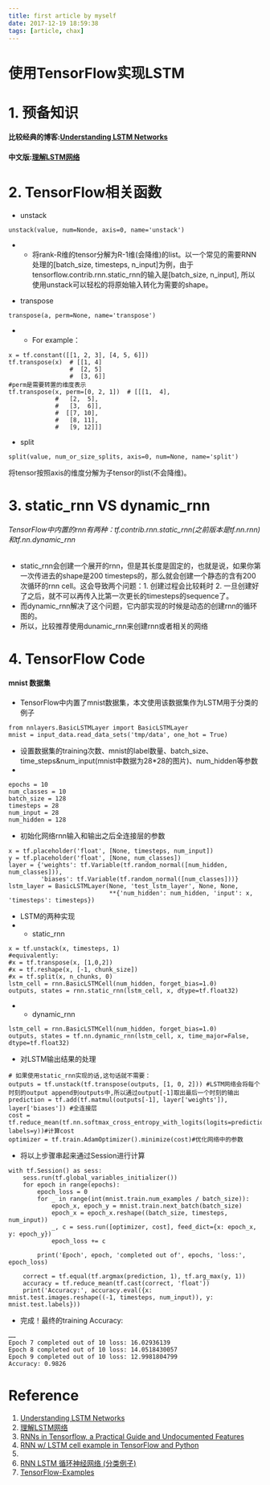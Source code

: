 ```yaml
---
title: first article by myself
date: 2017-12-19 18:59:38
tags: [article, chax]
---
```


# 使用TensorFlow实现LSTM
# 1. 预备知识
#### 比较经典的博客:[Understanding LSTM Networks](http://colah.github.io/posts/2015-08-Understanding-LSTMs/)
#### 中文版:[理解LSTM网络](http://www.jeyzhang.com/understanding-lstm-network.html)
# 2. TensorFlow相关函数
- unstack
```
unstack(value, num=Nonde, axis=0, name='unstack')
```
- - 将rank-R维的tensor分解为R-1维(会降维)的list。以一个常见的需要RNN处理的[batch_size, timesteps, n_input]为例，由于tensorflow.contrib.rnn.static_rnn的输入是[batch_size, n_input], 所以使用unstack可以轻松的将原始输入转化为需要的shape。 

- transpose

```
transpose(a, perm=None, name='transpose')
```
- - For example：
```
x = tf.constant([[1, 2, 3], [4, 5, 6]])
tf.transpose(x)  # [[1, 4]
                 #  [2, 5]
                 #  [3, 6]]
#perm是需要转置的维度表示
tf.transpose(x, perm=[0, 2, 1])  # [[[1,  4],
             #   [2,  5],
             #   [3,  6]],
             #  [[7, 10],
             #   [8, 11],
             #   [9, 12]]]
```
- split

```
split(value, num_or_size_splits, axis=0, num=None, name='split')
```
将tensor按照axis的维度分解为子tensor的list(不会降维)。
# 3. static_rnn VS dynamic_rnn
###### TensorFlow中内置的rnn有两种：tf.contrib.rnn.static_rnn(之前版本是tf.nn.rnn)和tf.nn.dynamic_rnn

###### 
- static_rnn会创建一个展开的rnn，但是其长度是固定的，也就是说，如果你第一次传进去的shape是200 timesteps的，那么就会创建一个静态的含有200次循环的rnn cell。这会导致两个问题：1. 创建过程会比较耗时 2. 一旦创建好了之后，就不可以再传入比第一次更长的timesteps的sequence了。
- 而dynamic_rnn解决了这个问题，它内部实现的时候是动态的创建rnn的循环图的。
- 所以，比较推荐使用dunamic_rnn来创建rnn或者相关的网络
# 4. TensorFlow Code
#### mnist 数据集
- TensorFlow中内置了mnist数据集，本文使用该数据集作为LSTM用于分类的例子

```
from nnlayers.BasicLSTMLayer import BasicLSTMLayer
mnist = input_data.read_data_sets('tmp/data', one_hot = True)
```
- 设置数据集的training次数、mnist的label数量、batch_size、time_steps&num_input(mnist中数据为28*28的图片)、num_hidden等参数
- 
```
epochs = 10
num_classes = 10
batch_size = 128 
timesteps = 28
num_input = 28
num_hidden = 128
```
- 初始化网络rnn输入和输出之后全连接层的参数
```
x = tf.placeholder('float', [None, timesteps, num_input])
y = tf.placeholder('float', [None, num_classes])
layer = {'weights': tf.Variable(tf.random_normal([num_hidden, num_classes])),
         'biases': tf.Variable(tf.random_normal([num_classes]))}
lstm_layer = BasicLSTMLayer(None, 'test_lstm_layer', None, None,
                            **{'num_hidden': num_hidden, 'input': x, 'timesteps': timesteps})
```
- LSTM的两种实现
- - static_rnn
```
x = tf.unstack(x, timesteps, 1)
#equivalently:
#x = tf.transpose(x, [1,0,2])
#x = tf.reshape(x, [-1, chunk_size])
#x = tf.split(x, n_chunks, 0)
lstm_cell = rnn.BasicLSTMCell(num_hidden, forget_bias=1.0)
outputs, states = rnn.static_rnn(lstm_cell, x, dtype=tf.float32)
```
- - dynamic_rnn
```
lstm_cell = rnn.BasicLSTMCell(num_hidden, forget_bias=1.0)
outputs, states = tf.nn.dynamic_rnn(lstm_cell, x, time_major=False, dtype=tf.float32)
```
- 对LSTM输出结果的处理
```
# 如果使用static_rnn实现的话,这句话就不需要：
outputs = tf.unstack(tf.transpose(outputs, [1, 0, 2])) #LSTM网络会将每个时刻的output append到outputs中,所以通过output[-1]取出最后一个时刻的输出
prediction = tf.add(tf.matmul(outputs[-1], layer['weights']), layer['biases']) #全连接层
cost = tf.reduce_mean(tf.nn.softmax_cross_entropy_with_logits(logits=prediction, labels=y))#计算cost
optimizer = tf.train.AdamOptimizer().minimize(cost)#优化网络中的参数
```
- 将以上步骤串起来通过Session进行计算
```
with tf.Session() as sess:
    sess.run(tf.global_variables_initializer())
    for epoch in range(epochs):
        epoch_loss = 0
        for _ in range(int(mnist.train.num_examples / batch_size)):
            epoch_x, epoch_y = mnist.train.next_batch(batch_size)
            epoch_x = epoch_x.reshape((batch_size, timesteps, num_input))
            _, c = sess.run([optimizer, cost], feed_dict={x: epoch_x, y: epoch_y})
            epoch_loss += c

        print('Epoch', epoch, 'completed out of', epochs, 'loss:', epoch_loss)

    correct = tf.equal(tf.argmax(prediction, 1), tf.arg_max(y, 1))
    accuracy = tf.reduce_mean(tf.cast(correct, 'float'))
    print('Accuracy:', accuracy.eval({x: mnist.test.images.reshape((-1, timesteps, num_input)), y: mnist.test.labels}))
```
- 完成！最终的training Accuracy:
```
……
Epoch 7 completed out of 10 loss: 16.02936139
Epoch 8 completed out of 10 loss: 14.0518430057
Epoch 9 completed out of 10 loss: 12.9981804799
Accuracy: 0.9826
```










# Reference
1. [Understanding LSTM Networks](http://colah.github.io/posts/2015-08-Understanding-LSTMs/)
2. [理解LSTM网络](http://www.jeyzhang.com/understanding-lstm-network.html)
3. [RNNs in Tensorflow, a Practical Guide and Undocumented Features](http://www.wildml.com/2016/08/rnns-in-tensorflow-a-practical-guide-and-undocumented-features/)
4. [RNN w/ LSTM cell example in TensorFlow and Python](https://pythonprogramming.net/rnn-tensorflow-python-machine-learning-tutorial/?completed=/recurrent-neural-network-rnn-lstm-machine-learning-tutorial/)
5. 
6. [RNN LSTM 循环神经网络 (分类例子)](https://morvanzhou.github.io/tutorials/machine-learning/tensorflow/5-08-RNN2/)
7. [TensorFlow-Examples](https://github.com/aymericdamien/TensorFlow-Examples)




